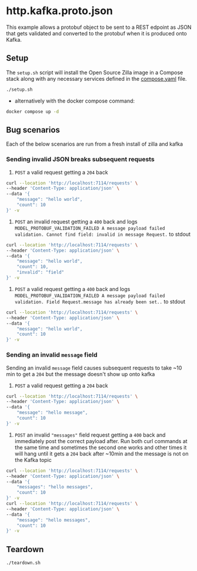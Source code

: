 # http.kafka.proto.json

This example allows a protobuf object to be sent to a REST edpoint as JSON that gets validated and converted to the protobuf when it is produced onto Kafka.

## Setup

The `setup.sh` script will install the Open Source Zilla image in a Compose stack along with any necessary services defined in the [compose.yaml](compose.yaml) file.

```bash
./setup.sh
```

- alternatively with the docker compose command:

```bash
docker compose up -d
```

## Bug scenarios

Each of the below scenarios are run from a fresh install of zilla and kafka

### Sending invalid JSON breaks subsequent requests

1. `POST` a valid request getting a `204` back

```bash
curl --location 'http://localhost:7114/requests' \
--header 'Content-Type: application/json' \
--data '{
    "message": "hello world",
    "count": 10
}' -v
```

1. `POST` an invalid request getting a `400` back and logs `MODEL_PROTOBUF_VALIDATION_FAILED A message payload failed validation. Cannot find field: invalid in message Request.` to stdout

```bash
curl --location 'http://localhost:7114/requests' \
--header 'Content-Type: application/json' \
--data '{
    "message": "hello world",
    "count": 10,
    "invalid": "field"
}' -v
```

1. `POST` a valid request getting a `400` back and logs `MODEL_PROTOBUF_VALIDATION_FAILED A message payload failed validation. Field Request.message has already been set..` to stdout

```bash
curl --location 'http://localhost:7114/requests' \
--header 'Content-Type: application/json' \
--data '{
    "message": "hello world",
    "count": 10
}' -v
```

### Sending an invalid `message` field

Sending an invalid `message` field causes subsequent requests to take ~10 min to get a `204` but the message doesn't show up onto kafka

1. `POST` a valid request getting a `204` back

```bash
curl --location 'http://localhost:7114/requests' \
--header 'Content-Type: application/json' \
--data '{
    "message": "hello message",
    "count": 10
}' -v
```

1. `POST` an invalid `"messages"` field request getting a `400` back and immediately post the correct payload after. Run both curl commands at the same time and sometimes the second one works and other times it will hang until it gets a `204` back after ~10min and the message is not on the Kafka topic

```bash
curl --location 'http://localhost:7114/requests' \
--header 'Content-Type: application/json' \
--data '{
    "messages": "hello messages",
    "count": 10
}' -v
curl --location 'http://localhost:7114/requests' \
--header 'Content-Type: application/json' \
--data '{
    "message": "hello messages",
    "count": 10
}' -v
```

## Teardown

```bash
./teardown.sh
```
